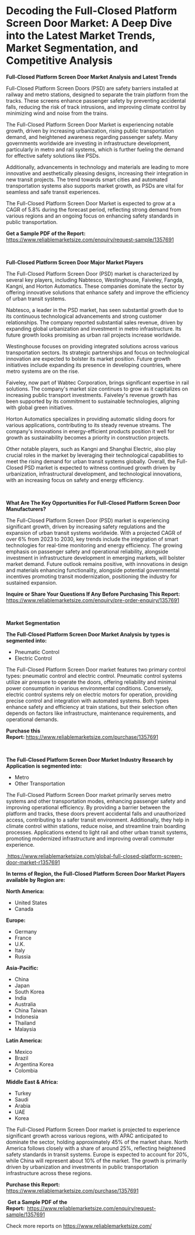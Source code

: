 <p><h1>Decoding the Full-Closed Platform Screen Door Market: A Deep Dive into the Latest Market Trends, Market Segmentation, and Competitive Analysis</h1></p><p><strong>Full-Closed Platform Screen Door Market Analysis and Latest Trends</strong></p>
<p><p>Full-Closed Platform Screen Doors (PSD) are safety barriers installed at railway and metro stations, designed to separate the train platform from the tracks. These screens enhance passenger safety by preventing accidental falls, reducing the risk of track intrusions, and improving climate control by minimizing wind and noise from the trains. </p><p>The Full-Closed Platform Screen Door Market is experiencing notable growth, driven by increasing urbanization, rising public transportation demand, and heightened awareness regarding passenger safety. Many governments worldwide are investing in infrastructure development, particularly in metro and rail systems, which is further fueling the demand for effective safety solutions like PSDs. </p><p>Additionally, advancements in technology and materials are leading to more innovative and aesthetically pleasing designs, increasing their integration in new transit projects. The trend towards smart cities and automated transportation systems also supports market growth, as PSDs are vital for seamless and safe transit experiences. </p><p>The Full-Closed Platform Screen Door Market is expected to grow at a CAGR of 5.8% during the forecast period, reflecting strong demand from various regions and an ongoing focus on enhancing safety standards in public transportation.</p></p>
<p><strong>Get a Sample PDF of the Report:&nbsp;</strong> <a href="https://www.reliablemarketsize.com/enquiry/request-sample/1357691?utm_campaign=2329&utm_medium=2&utm_source=Github&utm_content=ia&utm_term=24022025&utm_id=full-closed-platform-screen-door">https://www.reliablemarketsize.com/enquiry/request-sample/1357691</a></p>
<p>&nbsp;</p>
<p><strong>Full-Closed Platform Screen Door Major Market Players</strong></p>
<p><p>The Full-Closed Platform Screen Door (PSD) market is characterized by several key players, including Nabtesco, Westinghouse, Faiveley, Fangda, Kangni, and Horton Automatics. These companies dominate the sector by offering innovative solutions that enhance safety and improve the efficiency of urban transit systems.</p><p>Nabtesco, a leader in the PSD market, has seen substantial growth due to its continuous technological advancements and strong customer relationships. The company reported substantial sales revenue, driven by expanding global urbanization and investment in metro infrastructure. Its future growth looks promising as urban rail projects increase worldwide.</p><p>Westinghouse focuses on providing integrated solutions across various transportation sectors. Its strategic partnerships and focus on technological innovation are expected to bolster its market position. Future growth initiatives include expanding its presence in developing countries, where metro systems are on the rise.</p><p>Faiveley, now part of Wabtec Corporation, brings significant expertise in rail solutions. The company's market size continues to grow as it capitalizes on increasing public transport investments. Faiveley's revenue growth has been supported by its commitment to sustainable technologies, aligning with global green initiatives.</p><p>Horton Automatics specializes in providing automatic sliding doors for various applications, contributing to its steady revenue streams. The company's innovations in energy-efficient products position it well for growth as sustainability becomes a priority in construction projects.</p><p>Other notable players, such as Kangni and Shanghai Electric, also play crucial roles in the market by leveraging their technological capabilities to meet the rising demand for urban transit systems globally. Overall, the Full-Closed PSD market is expected to witness continued growth driven by urbanization, infrastructural development, and technological innovations, with an increasing focus on safety and energy efficiency.</p></p>
<p>&nbsp;</p>
<p><strong>What Are The Key Opportunities For Full-Closed Platform Screen Door Manufacturers?</strong></p>
<p><p>The Full-Closed Platform Screen Door (PSD) market is experiencing significant growth, driven by increasing safety regulations and the expansion of urban transit systems worldwide. With a projected CAGR of over 6% from 2023 to 2030, key trends include the integration of smart technologies for real-time monitoring and energy efficiency. The growing emphasis on passenger safety and operational reliability, alongside investment in infrastructure development in emerging markets, will bolster market demand. Future outlook remains positive, with innovations in design and materials enhancing functionality, alongside potential governmental incentives promoting transit modernization, positioning the industry for sustained expansion.</p></p>
<p><strong>Inquire or Share Your Questions If Any Before Purchasing This Report:</strong> <a href="https://www.reliablemarketsize.com/enquiry/pre-order-enquiry/1357691?utm_campaign=2329&utm_medium=2&utm_source=Github&utm_content=ia&utm_term=24022025&utm_id=full-closed-platform-screen-door">https://www.reliablemarketsize.com/enquiry/pre-order-enquiry/1357691</a></p>
<p>&nbsp;</p>
<p><strong>Market Segmentation</strong></p>
<p><strong>The Full-Closed Platform Screen Door Market Analysis by types is segmented into:</strong></p>
<p><ul><li>Pneumatic Control</li><li>Electric Control</li></ul></p>
<p><p>The Full-Closed Platform Screen Door market features two primary control types: pneumatic control and electric control. Pneumatic control systems utilize air pressure to operate the doors, offering reliability and minimal power consumption in various environmental conditions. Conversely, electric control systems rely on electric motors for operation, providing precise control and integration with automated systems. Both types enhance safety and efficiency at train stations, but their selection often depends on factors like infrastructure, maintenance requirements, and operational demands.</p></p>
<p><strong>Purchase this Report:&nbsp;</strong><a href="https://www.reliablemarketsize.com/purchase/1357691?utm_campaign=2329&utm_medium=2&utm_source=Github&utm_content=ia&utm_term=24022025&utm_id=full-closed-platform-screen-door">https://www.reliablemarketsize.com/purchase/1357691</a></p>
<p>&nbsp;</p>
<p><strong>The Full-Closed Platform Screen Door Market Industry Research by Application is segmented into:</strong></p>
<p><ul><li>Metro</li><li>Other Transportation</li></ul></p>
<p><p>The Full-Closed Platform Screen Door market primarily serves metro systems and other transportation modes, enhancing passenger safety and improving operational efficiency. By providing a barrier between the platform and tracks, these doors prevent accidental falls and unauthorized access, contributing to a safer transit environment. Additionally, they help in climate control within stations, reduce noise, and streamline train boarding processes. Applications extend to light rail and other urban transit systems, promoting modernized infrastructure and improving overall commuter experience.</p></p>
<p><a href="https://www.reliablemarketsize.com/global-full-closed-platform-screen-door-market-r1357691?utm_campaign=2329&utm_medium=2&utm_source=Github&utm_content=ia&utm_term=24022025&utm_id=full-closed-platform-screen-door">&nbsp;https://www.reliablemarketsize.com/global-full-closed-platform-screen-door-market-r1357691</a></p>
<p><strong>In terms of Region, the Full-Closed Platform Screen Door Market Players available by Region are:</strong></p>
<p>
    <p> <strong> North America: </strong>
        <ul>
            <li>United States</li>
            <li>Canada</li>
        </ul>
        </p> 
    <p> <strong> Europe: </strong>
        <ul>
            <li>Germany</li>
            <li>France</li>
            <li>U.K.</li>
            <li>Italy</li>
            <li>Russia</li>
        </ul>
        </p> 
    <p> <strong> Asia-Pacific: </strong>
        <ul>
            <li>China</li>
            <li>Japan</li>
            <li>South Korea</li>
            <li>India</li>
            <li>Australia</li>
            <li>China Taiwan</li>
            <li>Indonesia</li>
            <li>Thailand</li>
            <li>Malaysia</li>
        </ul>
        </p> 
    <p> <strong> Latin America: </strong>
        <ul>
            <li>Mexico</li>
            <li>Brazil</li>
            <li>Argentina Korea</li>
            <li>Colombia</li>
        </ul>
        </p> 
    <p> <strong> Middle East & Africa: </strong>
        <ul>
            <li>Turkey</li>
            <li>Saudi</li>
            <li>Arabia</li>
            <li>UAE</li>
            <li>Korea</li>
        </ul>
    </p>
    </p>
<p><p>The Full-Closed Platform Screen Door market is projected to experience significant growth across various regions, with APAC anticipated to dominate the sector, holding approximately 45% of the market share. North America follows closely with a share of around 25%, reflecting heightened safety standards in transit systems. Europe is expected to account for 20%, while China will represent about 10% of the market. The growth is primarily driven by urbanization and investments in public transportation infrastructure across these regions.</p></p>
<p><strong>Purchase this Report: </strong><a href="https://www.reliablemarketsize.com/purchase/1357691?utm_campaign=2329&utm_medium=2&utm_source=Github&utm_content=ia&utm_term=24022025&utm_id=full-closed-platform-screen-door">https://www.reliablemarketsize.com/purchase/1357691</a></p>
<p>&nbsp;<strong>Get a Sample PDF of the Report:&nbsp;&nbsp;</strong><a href="https://www.reliablemarketsize.com/enquiry/request-sample/1357691?utm_campaign=2329&utm_medium=2&utm_source=Github&utm_content=ia&utm_term=24022025&utm_id=full-closed-platform-screen-door">https://www.reliablemarketsize.com/enquiry/request-sample/1357691</a></p>
<p><strong></strong></p>
<p>Check more reports on <a href="https://www.reliablemarketsize.com/?utm_campaign=2329&utm_medium=2&utm_source=Github&utm_content=ia&utm_term=24022025&utm_id=full-closed-platform-screen-door">https://www.reliablemarketsize.com/</a></p>